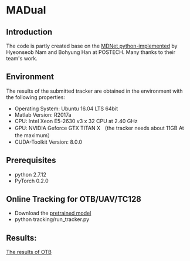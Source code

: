 # MADual


## Introduction

The code is partly created base on the [MDNet python-implemented](https://github.com/HyeonseobNam/py-MDNet) by Hyeonseob Nam and Bohyung Han at POSTECH. Many thanks to their team's work.


## Environment

The results of the submitted tracker are obtained in the environment with the following properties:
* Operating System: Ubuntu 16.04 LTS 64bit
* Matlab Version:  R2017a
* CPU: Intel Xeon E5-2630 v3 x 32 CPU at 2.40 GHz
* GPU: NVIDIA Geforce GTX TITAN X （the tracker needs about 11GB At the maximum）
* CUDA-Toolkit Version: 8.0.0


## Prerequisites
* python 2.7.12
* PyTorch 0.2.0

## Online Tracking for OTB/UAV/TC128
* Download the [pretrained model](https://pan.baidu.com/s/1A29veMG8rpqLonV6aufMEA)
* python tracking/run_tracker.py
## Results:
[The results of OTB](https://pan.baidu.com/s/1TOCImRBLg8hxAV2OCNaXTA)
